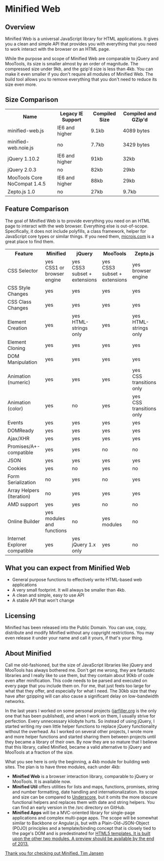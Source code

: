 Minified Web
=============

Overview
----------
Minified Web is a universal JavaScript library for HTML applications. It gives you a clean and simple API that provides you 
with everything that you need to work interact with the browser on an HTML page. 

While the purpose and scope of Minified Web are comparable to jQuery and MooTools, its size is 
smaller almost by an order of magnitude. The compressed size under 9kb, and the gzip'd size is less than 4kb. 
You can make it even smaller if you don't require all modules of Minified Web. The build tool allows you to remove 
everything that you don't need to reduce its size even more. 

Size Comparison
-----------------
<table>
<tr><th>Name</th><th>Legacy IE Support</th><th>Compiled Size</th><th>Compiled and GZip'd</th></tr>
<tr><td>minified-web.js</td><td>IE6 and higher</td><td>9.1kb</td><td>4089 bytes</td></tr>
<tr><td>minified-web.noie.js</td><td>no</td><td>7.7kb</td><td>3429 bytes</td></tr>
<tr><td>jQuery 1.10.2</td><td>IE6 and higher</td><td>91kb</td><td>32kb</td></tr>
<tr><td>jQuery 2.0.3</td><td>no</td><td>82kb</td><td>29kb</td></tr>
<tr><td>MooTools Core NoCompat 1.4.5</td><td>IE6 and higher</td><td>88kb</td><td>29kb</td></tr>
<tr><td>Zepto.js 1.0</td><td>no</td><td>27kb</td><td>9.7kb</td></tr>
</table>

Feature Comparison
--------------------
The goal of Minified Web is to provide everything you need on an HTML page to interact with the web browser. Everything else is out-of-scope. 
Specifically, it does not include polyfills, a class framework, helper for JavaScript core types or similar things. 
If you need them, <a href="http://microjs.com">microjs.com</a> is a great place to find them.
<table>
<tr><th>Feature</th><th>Minified</th><th>jQuery</th><th>MooTools</th><th>Zepto.js</th></tr>
<tr><td>CSS Selector</td><td>yes<div class="cmpExpl">CSS1 or browser engine</div></td><td>yes<div class="cmpExpl">CSS3 subset + extensions</div></td><td>yes<div class="cmpExpl">CSS3 subset + extensions</div></td><td>yes<div class="cmpExpl">browser engine</div></td></tr>
<tr><td>CSS Style Changes</td><td>yes</td> <td>yes</td> <td>yes</td> <td>yes</td></tr>
<tr><td>CSS Class Changes</td><td>yes</td> <td>yes</td> <td>yes</td> <td>yes</td></tr>
<tr><td>Element Creation</td><td>yes</td> <td>yes<div class="cmpExpl">HTML-strings only</div></td> <td>yes</td> <td>yes<div class="cmpExpl">HTML-strings only</div></td></tr>
<tr><td>Element Cloning</td><td>yes</td> <td>yes</td> <td>yes</td> <td>yes</td></tr>
<tr><td>DOM Manipulation</td><td>yes</td> <td>yes</td> <td>yes</td> <td>yes</td></tr>
<tr><td>Animation (numeric)</td><td>yes</td> <td>yes</td> <td>yes</td> <td>yes<div class="cmpExpl">CSS transitions only</div></td></tr>
<tr><td>Animation (color)</td><td>yes</td> <td>no</td> <td>yes</td> <td>yes<div class="cmpExpl">CSS transitions only</div></td></tr>
<tr><td>Events</td><td>yes</td> <td>yes</td> <td>yes</td> <td>yes</td></tr>
<tr><td>DOMReady</td><td>yes</td><td>yes</td><td>yes</td> <td>yes</td></tr>
<tr><td>Ajax/XHR</td><td>yes</td> <td>yes</td> <td>yes</td> <td>yes</td></tr>
<tr><td>Promises/A+-compatible</td><td>yes</td> <td>yes</td> <td>no</td> <td>no</td></tr>
<tr><td>JSON</td><td>yes</td> <td>yes</td> <td>yes</td> <td>yes</td></tr>
<tr><td>Cookies</td><td>yes</td> <td>no</td> <td>yes</td> <td>no</td></tr>
<tr><td>Form Serialization</td><td>no</td> <td>yes</td> <td>no</td> <td>yes</td></tr>
<tr><td>Array Helpers (Iteration)</td> <td>no</td> <td>yes</td> <td>yes</td> <td>yes</td></tr>
<tr><td>AMD support</td> <td>yes</td> <td>yes</td> <td>no</td> <td>no</td></tr>
<tr><td>Online Builder</td> <td>yes<div class="cmpExpl">modules and functions</div></td> <td>no</td> <td>yes<div class="cmpExpl">modules</div></td> <td>no</td></tr>
<tr><td>Internet Explorer compatible</td> <td>yes</td> <td>yes<div class="cmpExpl">jQuery 1.x only</div></td> <td>yes</td> <td>no</td></tr>
</table>


What you can expect from Minified Web 
--------------------------------------
* General purpose functions to effectively write HTML-based web applications
* A very small footprint. It will always be smaller than 4kb.
* A clean and simple, easy to use API 
* A stable API that won't change

Licensing
-----------
Minified has been released into the Public Domain. You can use, copy, distribute and modify Minified
without any copyright restrictions. You may even release it under your name and call it yours, if that's your thing.


About Minified
---------------
Call me old-fashioned, but the size of JavaScript libraries like jQuery and MooTools has always bothered me. 
Don't get me wrong, they are fantastic libraries and I really like to use them, but they contain about 90kb of code even after minification. 
This code needs to be parsed and executed on every page that you include them on.  For me, that just feels too large for what that they offer, 
and especially for what I need. The 30kb size that they have after gzipping will can also cause a significant delay on low-bandwidth networks.

In the last years I worked on some personal projects (<a href="http://jarfiller.org">jarfiller.org</a> is the only one that has been published), 
and when I work on them, I usually strive for perfection. Every unnecessary kilobyte hurts.  So instead of using jQuery, I started writing my own 
little helper functions to replace jQuery functionality without the overhead. As I worked on several other projects, I wrote more and more helper 
functions and started sharing them between projects until they became a library of their own.  By now they are so mature that I believe that this 
library, called Minified, became a valid alternative to jQuery and MooTools at a fraction of the size.

What you see here is only the beginning, a 4kb module for building web sites. The plan is to have three modules, each under 4kb:
<ul><li><strong>Minified Web</strong> is a browser interaction library, comparable to jQuery or MooTools. It is available now.</li>
<li><strong>Minified Util</strong> offers utilities for lists and maps, functions, promises, string and number formatting, date handling and 
internationalization. Its scope and size can be compared to <a href="http://underscorejs.org/">Underscore</a>, but it omits the more 
obscure functional helpers and replaces them with date and string helpers. You can find an early version in the /src directory
on GitHub.</li>
<li><strong>Minified Apps</strong> will be a MVC-oriented library for single-page applications and complex multi-page apps.
The scope will be somewhat similar to Backbone or Angular.js, but with a Plain-Old-JSON-Object (POJO) principles and a template/binding
concept that is closely tied to the page's DOM and is predestinated for <a href="http://www.w3.org/TR/components-intro/#template-section">HTML5 templates.
It is built upon the other two modules. A preview should be available by the end of 2013.</li>
</ul>

Thank you for checking out Minified.
			Tim Jansen
